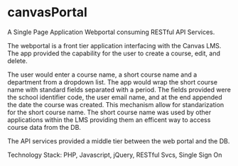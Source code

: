 # canvasPortal
A Single Page Application Webportal consuming RESTful API Services.

The webportal is a front tier application interfacing with the Canvas LMS.  The app provided the capability for the user 
to create a course, edit, and delete.

The user would enter a course name, a short course name and a department from a dropdown list.  The app would wrap the short course name with standard fields separated with a period.  The fields provided were the school identifier code, the user email name, and at the end appended the date the course was created.  This mechanism allow for standarization for the short course name. The short course name was used by other applications within the LMS providing them an efficent way to access course data from the DB.

The API services provided a middle tier between the web portal and the DB.

Technology Stack: PHP, Javascript, jQuery, RESTful Svcs, Single Sign On
